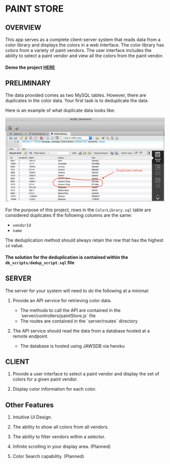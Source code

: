 # PAINT STORE

## OVERVIEW

This app serves as a complete client-server system that reads data from a color library and displays the colors in a web interface. The color library has colors from a variety of paint vendors. The user interface includes the ability to select a paint vendor and view all the colors from the paint vendor.

#### Demo the project [HERE](https://rh-paint-store.herokuapp.com)

## PRELIMINARY

The data provided comes as two MySQL tables. However, there are duplicates in the color data. Your first task is to deduplicate the data.

Here is an example of what duplicate data looks like:

![image](./DuplicateData.png)

For the purpose of this project, rows in the `ColorLibrary.sql` table are considered duplicates if the following columns are the same:

- `vendorId`
- `name`

The deduplication method should always retain the row that has the highest `id` value.

#### The solution for the deduplication is contained within the `db_scripts/dedup_script.sql` file

## SERVER

The server for your system will need to do the following at a minimal:

1. Provide an API service for retrieving color data.

   <ul>
      <li>
        The methods to call the API are contained in the `server/controllers/paintStore.js` file
      </li>
      <li>
        The routes are contained in the `server/routes` directory
      </li>
   </ul>

2. The API service should read the data from a database hosted at a remote endpoint.

   <ul>
     <li>
       The database is hosted using JAWSDB via heroku
     </li>
   </ul>

## CLIENT

1. Provide a user interface to select a paint vendor and display the set of colors for a given paint vendor.

2. Display color information for each color.

## Other Features

1. Intuitive UI Design.

2. The ability to show all colors from all vendors.

3. The ability to filter vendors within a selector.

4. Infinite scrolling in your display area. (Planned)

5. Color Search capability. (Planned)
